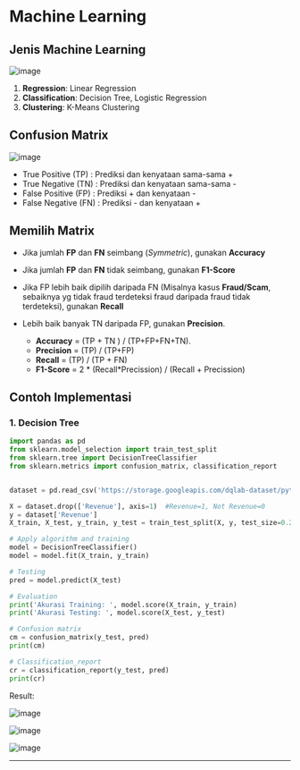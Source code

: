# Machine Learning
## Jenis Machine Learning

![image](https://user-images.githubusercontent.com/49611937/117688727-4055f600-b1e3-11eb-83e5-80b8df160b1c.png)

1. **Regression**: Linear Regression
2. **Classification**: Decision Tree, Logistic Regression
3. **Clustering**: K-Means Clustering

## Confusion Matrix

![image](https://user-images.githubusercontent.com/49611937/117679762-c1f55600-b1da-11eb-9a6a-a2caec339a3e.png)

- True Positive (TP) : Prediksi dan kenyataan sama-sama +
- True Negative (TN) : Prediksi dan kenyataan sama-sama -
- False Positive (FP) : Prediksi + dan kenyataan -
- False Negative (FN) : Prediksi - dan kenyataan +


## Memilih Matrix
- Jika jumlah **FP** dan **FN** seimbang (*Symmetric*), gunakan **Accuracy**
- Jika jumlah **FP** dan **FN** tidak seimbang, gunakan **F1-Score**
- Jika FP lebih baik dipilih daripada FN (Misalnya kasus **Fraud/Scam**, sebaiknya yg tidak fraud terdeteksi fraud daripada fraud tidak terdeteksi), gunakan **Recall**
- Lebih baik banyak TN daripada FP, gunakan **Precision**.


    - **Accuracy** = (TP + TN ) / (TP+FP+FN+TN).
    - **Precision** = (TP) / (TP+FP)
    - **Recall** = (TP) / (TP + FN)
    - **F1-Score** = 2 * (Recall*Precission) / (Recall + Precission)


## Contoh Implementasi
### 1. Decision Tree
```python
import pandas as pd
from sklearn.model_selection import train_test_split
from sklearn.tree import DecisionTreeClassifier
from sklearn.metrics import confusion_matrix, classification_report


dataset = pd.read_csv('https://storage.googleapis.com/dqlab-dataset/pythonTutorial/online_raw.csv')

X = dataset.drop(['Revenue'], axis=1)  #Revenue=1, Not Revenue=0
y = dataset['Revenue']
X_train, X_test, y_train, y_test = train_test_split(X, y, test_size=0.2, random_state=0)

# Apply algorithm and training
model = DecisionTreeClassifier()
model = model.fit(X_train, y_train)

# Testing
pred = model.predict(X_test)

# Evaluation
print('Akurasi Training: ', model.score(X_train, y_train)
print('Akurasi Testing: ', model.score(X_test, y_test)

# Confusion matrix
cm = confusion_matrix(y_test, pred)
print(cm)

# Classification_report
cr = classification_report(y_test, pred)
print(cr)
```
Result:

![image](https://user-images.githubusercontent.com/49611937/117684898-a0e33400-b1df-11eb-87fa-e67777a7852b.png)

![image](https://user-images.githubusercontent.com/49611937/117684935-ac365f80-b1df-11eb-9dc8-b77fa93a6427.png)

![image](https://user-images.githubusercontent.com/49611937/117685101-cd974b80-b1df-11eb-9507-23c38cfc97af.png)

---
